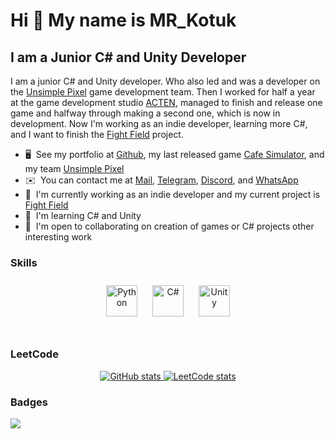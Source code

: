 Hi 👋 My name is MR_Kotuk
==========================

I am a Junior C# and Unity Developer
-----------------------------

I am a junior C# and Unity developer. Who also led and was a developer on the [Unsimple Pixel](https://unsimple-pixel.itch.io) game development team. Then I worked for half a year at the game development studio [ACTEN](https://playhop.com/developer/57902), managed to finish and release one game and halfway through making a second one, which is now in development. Now I'm working as an indie developer, learning more C#, and I want to finish the [Fight Field](https://github.com/MR-Kotuk/Fight-Field) project.

* 🖥️  See my portfolio at [Github](http://github.com/MR-Kotuk?tab=repositories), my last released game [Cafe Simulator](https://t.ly/qul6m), and my team [Unsimple Pixel](https://unsimple-pixel.itch.io)
* ✉️  You can contact me at [Mail](mailto:mrkotuk333@gmail.com), [Telegram](https://web.telegram.org/a/#1642872945), [Discord](mr_kotukkk), and [WhatsApp](https://wa.me/qr/RS63S2DDHXD4M1)
* 🚀  I'm currently working as an indie developer and my current project is [Fight Field](https://github.com/MR-Kotuk/Fight-Field)
* 🧠  I'm learning C# and Unity
* 🤝  I'm open to collaborating on creation of games or C# projects other interesting work

### Skills

<div align="center">  
<a href="https://www.python.org/" target="_blank"><img style="margin: 10px" src="https://profilinator.rishav.dev/skills-assets/python-original.svg" alt="Python" height="50" /></a>  
<a href="https://docs.microsoft.com/en-us/dotnet/csharp/" target="_blank"><img style="margin: 10px" src="https://profilinator.rishav.dev/skills-assets/csharp-original.svg" alt="C#" height="50" /></a>  
<a href="https://unity.com/" target="_blank"><img style="margin: 10px" src="https://profilinator.rishav.dev/skills-assets/unity.png" alt="Unity" height="50" /></a>  
</div>

</td><td valign="top" width="33%">



</td><td valign="top" width="33%">



</td></tr></table>  

<br/>  

### LeetCode
<div align="center">
  <a href="https://github.com/azl397920">
    <img src="https://github-readme-stats.vercel.app/api?username=mr-kotuk&show_icons=true&theme=radical" alt="GitHub stats">
  </a>
  <a href="https://leetcode.com/mr_kotukkk/">
    <img src="https://leetcode-stats.vercel.app/api/profile/mr_kotukkk" alt="LeetCode stats">
  </a>
</div>

### Badges
<a href="http://www.github.com/MR-Kotuk"><img src="https://github-readme-streak-stats.herokuapp.com/?user=MR-Kotuk&stroke=ffffff&background=1c1917&ring=0891b2&fire=0891b2&currStreakNum=ffffff&currStreakLabel=0891b2&sideNums=ffffff&sideLabels=ffffff&dates=ffffff&hide_border=true" /></a>

<br/>
